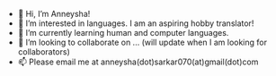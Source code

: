 - 👋 Hi, I’m Anneysha!
- 👀 I’m interested in languages. I am an aspiring hobby translator!
- 🌱 I’m currently learning human and computer languages.
- 💞️ I’m looking to collaborate on ... (will update when I am looking for collaborators)
- 📫 Please email me at anneysha(dot)sarkar070(at)gmail(dot)com

<!---
Anneysha7/Anneysha7 is a ✨ special ✨ repository because its `README.md` (this file) appears on your GitHub profile.
You can click the Preview link to take a look at your changes.
--->
